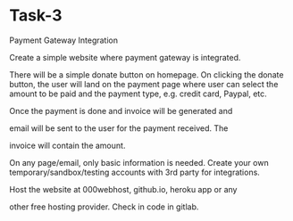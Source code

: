 # Task-3
Payment Gateway Integration

Create a simple website where payment gateway is integrated.

There will be a simple donate button on homepage. On clicking the donate button, the user will land on the payment page where user can select the amount to be paid and the payment type, e.g. credit card, Paypal, etc.

Once the payment is done and invoice will be generated and

email will be sent to the user for the payment received. The

invoice will contain the amount.

On any page/email, only basic information is needed. Create your own temporary/sandbox/testing accounts with 3rd party for integrations.

Host the website at 000webhost, github.io, heroku app or any

other free hosting provider. Check in code in gitlab.
